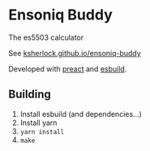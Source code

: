 # Ensoniq Buddy

The es5503 calculator

See [ksherlock.github.io/ensoniq-buddy](https://ksherlock.github.io/ensoniq-buddy/)

Developed with [preact](https://github.com/preactjs/preact) and [esbuild](https://github.com/evanw/esbuild).

## Building

1. Install esbuild (and dependencies...)
2. Install yarn
3. `yarn install`
2. `make`
